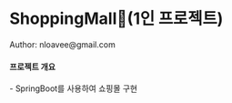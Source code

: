 <h1>ShoppingMall🛒(1인 프로젝트)</h1>
Author: nloavee@gmail.com

<h4>프로젝트 개요</h4>
- SpringBoot를 사용하여 쇼핑몰 구현 
